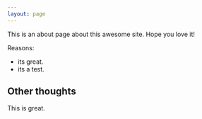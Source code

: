 ```yaml
---
layout: page
---
```



This is an about page about this awesome site.
Hope you love it!

Reasons:
- its great.
- its a test.

## Other thoughts

This is great.
